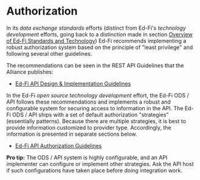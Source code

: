 # Authorization

In its _data exchange standards_ efforts (distinct from Ed-Fi's _technology development_ efforts, going back to a distinction made in section [Overview of Ed-Fi Standards and Technology](../../project-planning/overview-of-ed-fi-standards-and-technology)) Ed-Fi recommends implementing a robust authorization system based on the principle of "least privilege" and following several other guidelines.

The recommendations can be seen in the REST API Guidelines that the Alliance publishes:

* [Ed-Fi API Design & Implementation Guidelines](/reference/data-exchange/api-guidelines)

In the Ed-Fi _open source technology development_ effort, the Ed-Fi ODS / API follows these recommendations and implements a robust and configurable system for securing access to information in the API. The Ed-Fi ODS / API ships with a set of default authorization "strategies" (essentially patterns). Because there are multiple strategies, it is best to provide information customized to provider type. Accordingly, the information is presented in separate sections below.

* [Ed-Fi API Authorization Guidelines](/reference/ods-api/client-developers-guide/authentication)

**Pro tip:** The ODS / API system is highly configurable, and an API implementer can configure or implement other strategies. Ask the API host if such configurations have taken place before doing integration work.
